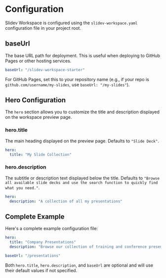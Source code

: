 # Configuration

Slidev Workspace is configured using the `slidev-workspace.yaml` configuration file in your project root.

## baseUrl

The base URL path for deployment. This is useful when deploying to GitHub Pages or other hosting services.

```yaml
baseUrl: "/slidev-workspace-starter"
```

For GitHub Pages, set this to your repository name (e.g., if your repo is `github.com/username/my-slides`, use `baseUrl: "/my-slides"`).

## Hero Configuration

The `hero` section allows you to customize the title and description displayed on the workspace preview page.

### hero.title

The main heading displayed on the preview page. Defaults to `"Slide Deck"`.

```yaml
hero:
  title: "My Slide Collection"
```

### hero.description

The subtitle or description text displayed below the title. Defaults to `"Browse all available slide decks and use the search function to quickly find what you need."`.

```yaml
hero:
  description: "A collection of all my presentations"
```

## Complete Example

Here's a complete example configuration file:

```yaml
hero:
  title: "Company Presentations"
  description: "Browse our collection of training and conference presentations"

baseUrl: "/presentations"
```

Both `hero.title`, `hero.description`, and `baseUrl` are optional and will use their default values if not specified.
